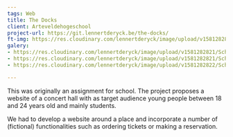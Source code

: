 ```yaml
---
tags: Web
title: The Docks
client: Arteveldehogeschool
project-url: https://git.lennertderyck.be/the-docks/
ft-img: https://res.cloudinary.com/lennertderyck/image/upload/v1581282825/MV5BZDI4YTQzOTktYTgzNC00ZmE4LWFlNmQtZTQwYmRkZmRhYWIzXkEyXkFqcGdeQXVyNTI5NjIyMw_._V1__oewbtm.jpg
galery:
- https://res.cloudinary.com/lennertderyck/image/upload/v1581282821/Schermafbeelding-2018-06-20-om-22.41.28-e1529574020237_ecv9tx.png
- https://res.cloudinary.com/lennertderyck/image/upload/v1581282821/Schermafbeelding-2018-06-20-om-22.40.14-e1529574032344_kvycvc.png
- https://res.cloudinary.com/lennertderyck/image/upload/v1581282822/Schermafbeelding-2018-06-20-om-22.36.26-1024x524_nj3rkx.png

---
```

This was originally an assignment for school. The project proposes a website of a concert hall with as target audience young people between 18 and 24 years old and mainly students.

We had to develop a website around a place and incorporate a number of (fictional) functionalities such as ordering tickets or making a reservation.